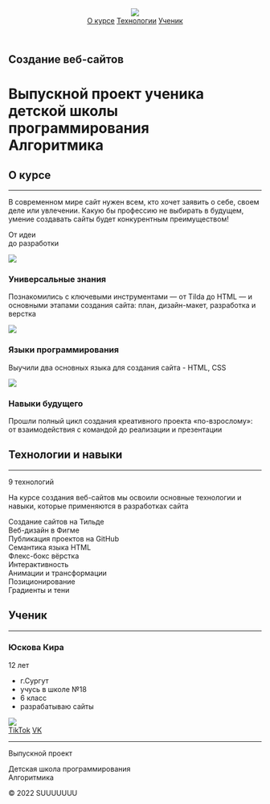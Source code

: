 <html>
<head>
    <title>Выпускной проект, Юскова К.Е.</title>
    <link rel="stylesheet" href="style.css">
</head>

<body>
    <header>
        <img src="https://nsotnikov16.github.io/algoritmika/img/logo.png" class="logo">
        <nav>
            <a href="#course">О курсе</a>
            <a href="#skills">Технологии</a>
            <a href="#student">Ученик</a>
        </nav>
    </header>
    <main>
        <div class="banner">
            <h2>Создание веб-сайтов</h2>
            <h1>Выпускной проект ученика<br>
                детской школы программирования<br>
                <span>Алгоритмика</span>
            </h1>
        </div>
        <section id="course" class="gradient">
            <h2>О курсе</h2>
            <hr>
            <p class="quote">
                В современном мире сайт нужен всем, кто хочет заявить о себе, своем деле или увлечении.
                Какую бы профессию не выбирать в будущем, умение создавать сайты будет конкурентным преимуществом!
            </p>
            <p class="idea">От идеи<br>
                <span>до разработки</span>
            </p>
            <div class="course-cards">
                <article class="card">
                    <img src="https://nsotnikov16.github.io/algoritmika/img/card1.png">
                    <h3>Универсальные знания</h3>
                    <p>Познакомились с ключевыми инструментами — от Tilda до HTML — и основными этапами создания сайта:
                        план, дизайн-макет, разработка и верстка</p>
                </article>
                <article class="card">
                    <img src="https://nsotnikov16.github.io/algoritmika/img/card2.png">
                    <h3>Языки программирования</h3>
                    <p>Выучили два основных языка для создания сайта - HTML, CSS</p>
                </article>
                <article class="card">
                    <img src="https://nsotnikov16.github.io/algoritmika/img/card3.png">
                    <h3>Навыки будущего</h3>
                    <p>Прошли полный цикл создания креативного проекта «по-взрослому»: от взаимодействия с командой до
                        реализации и презентации</p>
                </article>
            </div>
        </section>
        <section id="skills">
            <h2>Технологии и навыки</h2>
            <hr>
            <p class="number">9 технологий</p>
            <p class="info-skills">На курсе создания веб-сайтов мы освоили основные технологии и навыки, которые
                применяются в разработках сайта</p>
            <div class="skills">
                <article>Создание сайтов на Тильде</article>
                <article>Веб-дизайн в Фигме</article>
                <article>Публикация проектов на GitHub</article>
                <article>Семантика языка HTML</article>
                <article>Флекс-бокс вёрстка</article>
                <article>Интерактивность</article>
                <article>Анимации и трансформации</article>
                <article>Позиционирование</article>
                <article>Градиенты и тени</article>
            </div>
        </section>
        <section id="student">
            <h2>Ученик</h2>
            <hr>
            <div class="student">
                <div class="student-info">
                    <h3 class="name">Юскова Кира</h3>
                    <p class="age">12 лет</p>
                    <!-- Здесь вставь маркированный список -->
                    <ul>
                        <li>г.Сургут</li>
                        <li>учусь в школе №18</li>
                        <li>6 класс</li>
                        <li>разрабатываю сайты</li>
                    </ul>
                </div>
                <img src="https://sun9-83.userapi.com/s/v1/if2/t7z3DHxkIFPJ0zHGh0Yk7_QfDWrg25HYURi8hW39KsqKHIB_wT31uPxAqBIFgXHeiszMtrawhGPUsjNtGhmKgjR5.jpg?size=706x1080&quality=95&type=album" class="photo">
            </div>
        </section>
    </main>
    <footer>
        <div class="links">
            <a href="https://www.tiktok.com/@ejjinka2">TikTok</a>
            <a href="https://vk.com/ejinka2">VK</a>
        </div>
        <hr>
        <div class="bottom">
            <p>Выпускной проект</p>
            <p>Детская школа программирования<br>
                Алгоритмика</p>
            <p>© 2022 SUUUUUUU</p>
        </div>
    </footer>
</body>

</html>
